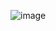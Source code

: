 ![image](https://github.com/AbhayPancholi/Object_Detection/assets/114471400/f6799093-88ee-45b9-83f6-07357b46a6ca)
